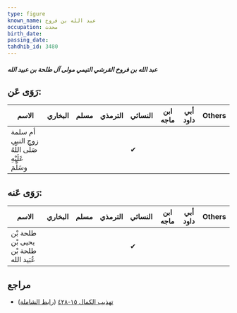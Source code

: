 ```yaml
---
type: figure
known_name: عبد الله بن فروخ
occupation: محدث
birth_date:
passing_date:
tahdhib_id: 3480
---
```

##### عبد الله بن فروخ القرشي التيمي مولى آل طلحة بن عبيد الله

## رَوَى عَن:
| الاسم                                              | البخاري | مسلم | الترمذي | النسائي | ابن ماجه | أبي داود | Others |
| -------------------------------------------------- | ------- | ---- | ------- | ------- | -------- | -------- | ------ |
| أم سلمة زوج النبي صَلَّى اللَّهُ عَلَيْهِ وسَلَّمَ |         |      |         | ✔       |          |          |        |
## رَوَى عَنه:
| الاسم                                  | البخاري | مسلم | الترمذي | النسائي | ابن ماجه | أبي داود | Others |
| -------------------------------------- | ------- | ---- | ------- | ------- | -------- | -------- | ------ |
| طلحة بْن يحيى بْن طلحة بْن عُبَيد الله |         |      |         | ✔       |          |          |        |
## مراجع
- [تهذيب الكمال ١٥-٤٢٨](obsidian://open?vault=Tahdhib-al-Kamal&file=Figures/٣٤٨٠-عبد%20الله%20بن%20فروخ%20القرشي%20التيمي%20مولى%20آل%20طلحة%20بن%20عبيد%20الله) ([رابط الشاملة](https://shamela.ws/book/3722/7912))